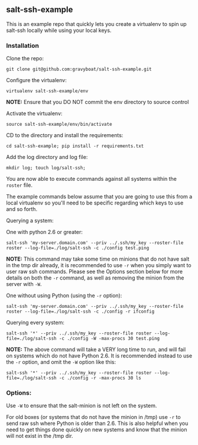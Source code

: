 ## salt-ssh-example

This is an example repo that quickly lets you create a virtualenv to spin up
salt-ssh locally while using your local keys.

### Installation

Clone the repo:

`git clone git@github.com:gravyboat/salt-ssh-example.git`

Configure the virtualenv:

`virtualenv salt-ssh-example/env`

**NOTE:** Ensure that you DO NOT commit the env directory to source control

Activate the virtualenv:

`source salt-ssh-example/env/bin/activate`

CD to the directory and install the requirements:

`cd salt-ssh-example; pip install -r requirements.txt`

Add the log directory and log file:

`mkdir log; touch log/salt-ssh;`

You are now able to execute commands against all systems within the `roster`
file.

The example commands below assume that you are going to use this from a local
virtualenv so you'll need to be specific regarding which keys to use and so
forth.

Querying a system:

One with python 2.6 or greater:

`salt-ssh 'my-server.domain.com' --priv ../.ssh/my_key --roster-file roster --log-file=./log/salt-ssh -c ./config test.ping`

**NOTE:** This command may take some time on minions that do not have salt in
the tmp dir already, it is recommended to use `-r` when you simply want to
user raw ssh commands. Please see the Options section below for more details on
both the `-r` command, as well as removing the minion from the server with `-W`.

One without using Python (using the `-r` option):

`salt-ssh 'my-server.domain.com' --priv ../.ssh/my_key --roster-file roster --log-file=./log/salt-ssh -c ./config -r ifconfig`

Querying every system:

`salt-ssh '*' --priv ../.ssh/my_key --roster-file roster --log-file=./log/salt-ssh -c ./config -W -max-procs 30 test.ping`

**NOTE:** The above command will take a VERY long time to run, and will fail on
systems which do not have Python 2.6. It is recommended instead to use the `-r`
option, and omit the `-W` option like this:

`salt-ssh '*' --priv ../.ssh/my_key --roster-file roster --log-file=./log/salt-ssh -c ./config -r -max-procs 30 ls`

### Options:

Use `-W` to ensure that the salt-minion is not left on the system.

For old boxes (or systems that do not have the minion in /tmp) use `-r` to
send raw ssh where Python is older than 2.6. This is also helpful when you
need to get things done quickly on new systems and know that the minion
will not exist in the /tmp dir.
